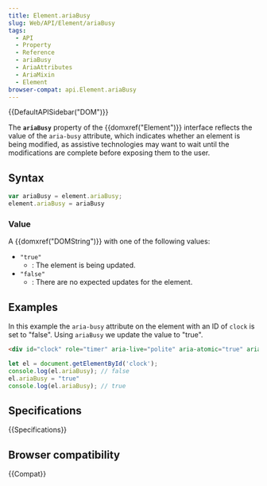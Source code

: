 ```yaml
---
title: Element.ariaBusy
slug: Web/API/Element/ariaBusy
tags:
  - API
  - Property
  - Reference
  - ariaBusy
  - AriaAttributes
  - AriaMixin
  - Element
browser-compat: api.Element.ariaBusy
---
```

{{DefaultAPISidebar("DOM")}}

The **`ariaBusy`** property of the {{domxref("Element")}} interface reflects the value of the `aria-busy` attribute, which indicates whether an element is being modified, as assistive technologies may want to wait until the modifications are complete before exposing them to the user.

## Syntax

```js
var ariaBusy = element.ariaBusy;
element.ariaBusy = ariaBusy
```

### Value

A {{domxref("DOMString")}} with one of the following values:

- `"true"`
  - : The element is being updated.
- `"false"`
  - : There are no expected updates for the element.

## Examples

In this example the `aria-busy` attribute on the element with an ID of `clock` is set to "false". Using `ariaBusy` we update the value to "true".

```html
<div id="clock" role="timer" aria-live="polite" aria-atomic="true" aria-busy="false"></div>
```

```js
let el = document.getElementById('clock');
console.log(el.ariaBusy); // false
el.ariaBusy = "true"
console.log(el.ariaBusy); // true
```

## Specifications

{{Specifications}}

## Browser compatibility

{{Compat}}
